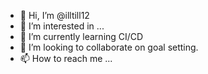- 👋 Hi, I’m @illtill12
- 👀 I’m interested in ...
- 🌱 I’m currently learning CI/CD
- 💞️ I’m looking to collaborate on goal setting.
- 📫 How to reach me ...

<!---
illtill12/illtill12 is a ✨ special ✨ repository because its `README.md` (this file) appears on your GitHub profile.
You can click the Preview link to take a look at your changes.
--->
